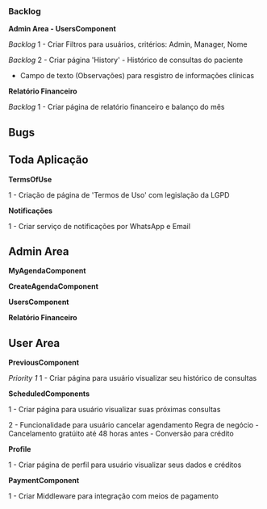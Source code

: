 ### Backlog

**Admin Area - UsersComponent**

_Backlog_ 1 - Criar Filtros para usuários, critérios: Admin, Manager, Nome

_Backlog_ 2 - Criar página 'History' - Histórico de consultas do paciente

- Campo de texto (Observações) para resgistro de informações clínicas

**Relatório Financeiro**

_Backlog_ 1 - Criar página de relatório financeiro e balanço do mês

## Bugs

## Toda Aplicação

**TermsOfUse**

1 - Criação de página de 'Termos de Uso' com legislação da LGPD

**Notificações**

1 - Criar serviço de notificações por WhatsApp e Email

## Admin Area

**MyAgendaComponent**

**CreateAgendaComponent**

**UsersComponent**

**Relatório Financeiro**

## User Area

**PreviousComponent**

_Priority 1_
1 - Criar página para usuário visualizar seu histórico de consultas

**ScheduledComponents**

1 - Criar página para usuário visualizar suas próximas consultas

2 - Funcionalidade para usuário cancelar agendamento
Regra de negócio - Cancelamento gratúito até 48 horas antes - Conversão para crédito

**Profile**

1 - Criar página de perfil para usuário visualizar seus dados e créditos

**PaymentComponent**

1 - Criar Middleware para integração com meios de pagamento
